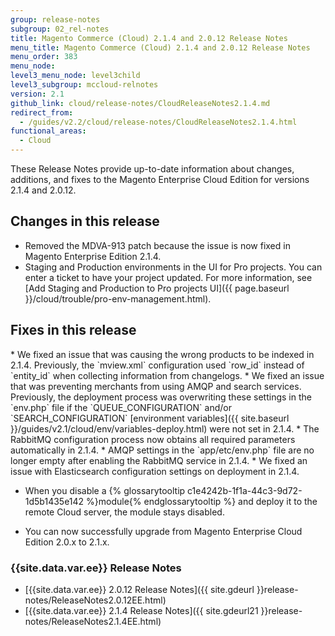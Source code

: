 ```yaml
---
group: release-notes
subgroup: 02_rel-notes
title: Magento Commerce (Cloud) 2.1.4 and 2.0.12 Release Notes
menu_title: Magento Commerce (Cloud) 2.1.4 and 2.0.12 Release Notes
menu_order: 383
menu_node:
level3_menu_node: level3child
level3_subgroup: mccloud-relnotes
version: 2.1
github_link: cloud/release-notes/CloudReleaseNotes2.1.4.md
redirect_from:
  - /guides/v2.2/cloud/release-notes/CloudReleaseNotes2.1.4.html
functional_areas:
  - Cloud
---
```


These Release Notes provide up-to-date information about changes, additions, and fixes to the Magento Enterprise Cloud Edition for versions 2.1.4 and 2.0.12.

## Changes in this release

* Removed the MDVA-913 patch because the issue is now fixed in Magento Enterprise Edition 2.1.4.
* Staging and Production environments in the UI for Pro projects. You can enter a ticket to have your project updated. For more information, see [Add Staging and Production to Pro projects UI]({{ page.baseurl }}/cloud/trouble/pro-env-management.html).

## Fixes in this release

<!--MAGECLOUD-1427-->* We fixed an issue that was causing the wrong products to be indexed in 2.1.4. Previously, the `mview.xml` configuration used `row_id`  instead of `entity_id` when collecting information from changelogs.

<!--MAGECLOUD-1428-->* We fixed an issue that was preventing merchants from using AMQP and search services. Previously, the deployment process was overwriting these settings in the `env.php` file if the `QUEUE_CONFIGURATION` and/or `SEARCH_CONFIGURATION` [environment variables]({{ site.baseurl }}/guides/v2.1/cloud/env/variables-deploy.html) were not set in 2.1.4.

<!--MAGECLOUD-1246-->* The RabbitMQ configuration process now obtains all required parameters automatically in 2.1.4.

<!--MAGECLOUD-912-->* AMQP settings in the `app/etc/env.php` file are no longer empty after enabling the RabbitMQ service in 2.1.4.

<!--MAGECLOUD-1317-->* We fixed an issue with Elasticsearch configuration settings on deployment in 2.1.4.

*	When you disable a {% glossarytooltip c1e4242b-1f1a-44c3-9d72-1d5b1435e142 %}module{% endglossarytooltip %} and deploy it to the remote Cloud server, the module stays disabled.

*	You can now successfully upgrade from Magento Enterprise Cloud Edition 2.0.x to 2.1.x.

### {{site.data.var.ee}} Release Notes
*	[{{site.data.var.ee}} 2.0.12 Release Notes]({{ site.gdeurl }}release-notes/ReleaseNotes2.0.12EE.html)
*	[{{site.data.var.ee}} 2.1.4 Release Notes]({{ site.gdeurl21 }}release-notes/ReleaseNotes2.1.4EE.html)
